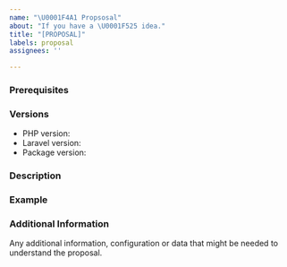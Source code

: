 ```yaml
---
name: "\U0001F4A1 Propsosal"
about: "If you have a \U0001F525 idea."
title: "[PROPOSAL]"
labels: proposal
assignees: ''

---
```


<!--

PLEASE READ: FILLING IN THE TEMPLATE IS REQUIRED!
Issues that do not include enough information might not be picked up.

Have you read Laravel-Excel's 
contributing guidelines (https://excel-helper.maatwebsite.nl/docs/3.1/getting-started/contributing)
and Code Of Conduct (https://github.com/Maatwebsite/excel-helper/blob/3.1/CODE_OF_CONDUCT.md)?
By filing an Issue, you are expected to comply with it, including treating everyone with respect.

Please prefix your issue with: [PROPOSAL].

-->

### Prerequisites

### Versions

<!-- Please be as exact and complete as possible when proving version numbers -->

* PHP version: <!-- put your FULL PHP version here -->
* Laravel version: <!-- put your FULL Laravel version here -->
* Package version: <!-- put FULL Laravel Excel package version here -->

### Description

<!-- Describe your proposal -->

### Example

<!-- Show an example of how this proposal will work.  -->

### Additional Information

Any additional information, configuration or data that might be needed to understand the proposal.
